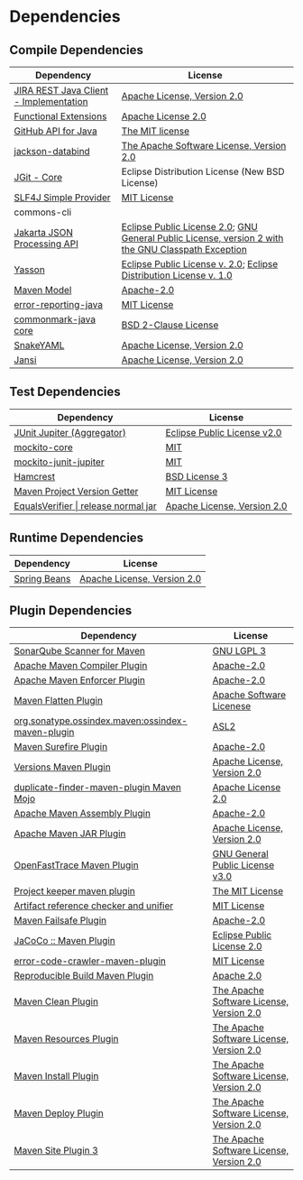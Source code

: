 <!-- @formatter:off -->
# Dependencies

## Compile Dependencies

| Dependency                                  | License                                                                                                        |
| ------------------------------------------- | -------------------------------------------------------------------------------------------------------------- |
| [JIRA REST Java Client - Implementation][0] | [Apache License, Version 2.0][1]                                                                               |
| [Functional Extensions][2]                  | [Apache License 2.0][3]                                                                                        |
| [GitHub API for Java][4]                    | [The MIT license][5]                                                                                           |
| [jackson-databind][6]                       | [The Apache Software License, Version 2.0][7]                                                                  |
| [JGit - Core][8]                            | Eclipse Distribution License (New BSD License)                                                                 |
| [SLF4J Simple Provider][9]                  | [MIT License][10]                                                                                              |
| commons-cli                                 |                                                                                                                |
| [Jakarta JSON Processing API][11]           | [Eclipse Public License 2.0][12]; [GNU General Public License, version 2 with the GNU Classpath Exception][13] |
| [Yasson][14]                                | [Eclipse Public License v. 2.0][15]; [Eclipse Distribution License v. 1.0][16]                                 |
| [Maven Model][17]                           | [Apache-2.0][7]                                                                                                |
| [error-reporting-java][18]                  | [MIT License][19]                                                                                              |
| [commonmark-java core][20]                  | [BSD 2-Clause License][21]                                                                                     |
| [SnakeYAML][22]                             | [Apache License, Version 2.0][23]                                                                              |
| [Jansi][24]                                 | [Apache License, Version 2.0][23]                                                                              |

## Test Dependencies

| Dependency                                 | License                           |
| ------------------------------------------ | --------------------------------- |
| [JUnit Jupiter (Aggregator)][25]           | [Eclipse Public License v2.0][26] |
| [mockito-core][27]                         | [MIT][28]                         |
| [mockito-junit-jupiter][27]                | [MIT][28]                         |
| [Hamcrest][29]                             | [BSD License 3][30]               |
| [Maven Project Version Getter][31]         | [MIT License][32]                 |
| [EqualsVerifier \| release normal jar][33] | [Apache License, Version 2.0][7]  |

## Runtime Dependencies

| Dependency         | License                          |
| ------------------ | -------------------------------- |
| [Spring Beans][34] | [Apache License, Version 2.0][1] |

## Plugin Dependencies

| Dependency                                              | License                                        |
| ------------------------------------------------------- | ---------------------------------------------- |
| [SonarQube Scanner for Maven][35]                       | [GNU LGPL 3][36]                               |
| [Apache Maven Compiler Plugin][37]                      | [Apache-2.0][7]                                |
| [Apache Maven Enforcer Plugin][38]                      | [Apache-2.0][7]                                |
| [Maven Flatten Plugin][39]                              | [Apache Software Licenese][7]                  |
| [org.sonatype.ossindex.maven:ossindex-maven-plugin][40] | [ASL2][23]                                     |
| [Maven Surefire Plugin][41]                             | [Apache-2.0][7]                                |
| [Versions Maven Plugin][42]                             | [Apache License, Version 2.0][7]               |
| [duplicate-finder-maven-plugin Maven Mojo][43]          | [Apache License 2.0][44]                       |
| [Apache Maven Assembly Plugin][45]                      | [Apache-2.0][7]                                |
| [Apache Maven JAR Plugin][46]                           | [Apache License, Version 2.0][7]               |
| [OpenFastTrace Maven Plugin][47]                        | [GNU General Public License v3.0][48]          |
| [Project keeper maven plugin][49]                       | [The MIT License][50]                          |
| [Artifact reference checker and unifier][51]            | [MIT License][52]                              |
| [Maven Failsafe Plugin][53]                             | [Apache-2.0][7]                                |
| [JaCoCo :: Maven Plugin][54]                            | [Eclipse Public License 2.0][55]               |
| [error-code-crawler-maven-plugin][56]                   | [MIT License][57]                              |
| [Reproducible Build Maven Plugin][58]                   | [Apache 2.0][23]                               |
| [Maven Clean Plugin][59]                                | [The Apache Software License, Version 2.0][23] |
| [Maven Resources Plugin][60]                            | [The Apache Software License, Version 2.0][23] |
| [Maven Install Plugin][61]                              | [The Apache Software License, Version 2.0][23] |
| [Maven Deploy Plugin][62]                               | [The Apache Software License, Version 2.0][23] |
| [Maven Site Plugin 3][63]                               | [The Apache Software License, Version 2.0][23] |

[0]: https://ecosystem.atlassian.net/wiki/spaces/JRJC/overview
[1]: https://www.apache.org/licenses/LICENSE-2.0
[2]: https://docs.atlassian.com/fugue-parent/4.1.0/apidocs/io/atlassian/fugue/package-summary.html
[3]: http://www.apache.org/licenses/LICENSE-2.0
[4]: https://github-api.kohsuke.org/
[5]: https://www.opensource.org/licenses/mit-license.php
[6]: https://github.com/FasterXML/jackson
[7]: https://www.apache.org/licenses/LICENSE-2.0.txt
[8]: https://www.eclipse.org/jgit/
[9]: http://www.slf4j.org
[10]: http://www.opensource.org/licenses/mit-license.php
[11]: https://github.com/eclipse-ee4j/jsonp
[12]: https://projects.eclipse.org/license/epl-2.0
[13]: https://projects.eclipse.org/license/secondary-gpl-2.0-cp
[14]: https://projects.eclipse.org/projects/ee4j.yasson
[15]: http://www.eclipse.org/legal/epl-v20.html
[16]: http://www.eclipse.org/org/documents/edl-v10.php
[17]: https://maven.apache.org/ref/3.9.5/maven-model/
[18]: https://github.com/exasol/error-reporting-java/
[19]: https://github.com/exasol/error-reporting-java/blob/main/LICENSE
[20]: https://github.com/commonmark/commonmark-java
[21]: https://opensource.org/licenses/BSD-2-Clause
[22]: https://bitbucket.org/snakeyaml/snakeyaml
[23]: http://www.apache.org/licenses/LICENSE-2.0.txt
[24]: http://fusesource.github.io/jansi
[25]: https://junit.org/junit5/
[26]: https://www.eclipse.org/legal/epl-v20.html
[27]: https://github.com/mockito/mockito
[28]: https://opensource.org/licenses/MIT
[29]: http://hamcrest.org/JavaHamcrest/
[30]: http://opensource.org/licenses/BSD-3-Clause
[31]: https://github.com/exasol/maven-project-version-getter/
[32]: https://github.com/exasol/maven-project-version-getter/blob/main/LICENSE
[33]: https://www.jqno.nl/equalsverifier
[34]: https://github.com/spring-projects/spring-framework
[35]: http://sonarsource.github.io/sonar-scanner-maven/
[36]: http://www.gnu.org/licenses/lgpl.txt
[37]: https://maven.apache.org/plugins/maven-compiler-plugin/
[38]: https://maven.apache.org/enforcer/maven-enforcer-plugin/
[39]: https://www.mojohaus.org/flatten-maven-plugin/
[40]: https://sonatype.github.io/ossindex-maven/maven-plugin/
[41]: https://maven.apache.org/surefire/maven-surefire-plugin/
[42]: https://www.mojohaus.org/versions/versions-maven-plugin/
[43]: https://basepom.github.io/duplicate-finder-maven-plugin
[44]: http://www.apache.org/licenses/LICENSE-2.0.html
[45]: https://maven.apache.org/plugins/maven-assembly-plugin/
[46]: https://maven.apache.org/plugins/maven-jar-plugin/
[47]: https://github.com/itsallcode/openfasttrace-maven-plugin
[48]: https://www.gnu.org/licenses/gpl-3.0.html
[49]: https://github.com/exasol/project-keeper/
[50]: https://github.com/exasol/project-keeper/blob/main/LICENSE
[51]: https://github.com/exasol/artifact-reference-checker-maven-plugin/
[52]: https://github.com/exasol/artifact-reference-checker-maven-plugin/blob/main/LICENSE
[53]: https://maven.apache.org/surefire/maven-failsafe-plugin/
[54]: https://www.jacoco.org/jacoco/trunk/doc/maven.html
[55]: https://www.eclipse.org/legal/epl-2.0/
[56]: https://github.com/exasol/error-code-crawler-maven-plugin/
[57]: https://github.com/exasol/error-code-crawler-maven-plugin/blob/main/LICENSE
[58]: http://zlika.github.io/reproducible-build-maven-plugin
[59]: http://maven.apache.org/plugins/maven-clean-plugin/
[60]: http://maven.apache.org/plugins/maven-resources-plugin/
[61]: http://maven.apache.org/plugins/maven-install-plugin/
[62]: http://maven.apache.org/plugins/maven-deploy-plugin/
[63]: http://maven.apache.org/plugins/maven-site-plugin/

